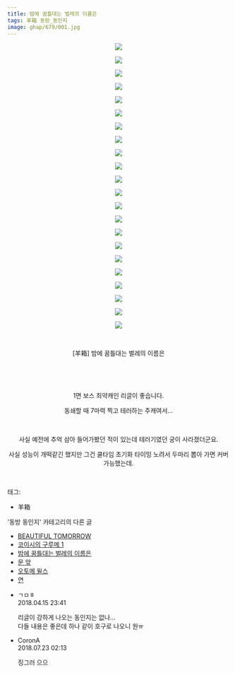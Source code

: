 ```yaml
---
title: 밤에 꿈틀대는 벌레의 이름은
tags: 羊箱 동방_동인지
image: ghap/679/001.jpg
---
```

<div class="article">
<p style="text-align: center; clear: none; float: none;"><img src="{{ site.nasurl }}/ghap/679/001.jpg"/></p>
<p style="text-align: center; clear: none; float: none;"><img src="{{ site.nasurl }}/ghap/679/002.jpg"/></p>
<p style="text-align: center; clear: none; float: none;"><img src="{{ site.nasurl }}/ghap/679/003.jpg"/></p>
<p style="text-align: center; clear: none; float: none;"><img src="{{ site.nasurl }}/ghap/679/004.jpg"/></p>
<p style="text-align: center; clear: none; float: none;"><img src="{{ site.nasurl }}/ghap/679/005.jpg"/></p>
<p style="text-align: center; clear: none; float: none;"><img src="{{ site.nasurl }}/ghap/679/006.jpg"/></p>
<p style="text-align: center; clear: none; float: none;"><img src="{{ site.nasurl }}/ghap/679/007.jpg"/></p>
<p style="text-align: center; clear: none; float: none;"><img src="{{ site.nasurl }}/ghap/679/008.jpg"/></p>
<p style="text-align: center; clear: none; float: none;"><img src="{{ site.nasurl }}/ghap/679/009.jpg"/></p>
<p style="text-align: center; clear: none; float: none;"><img src="{{ site.nasurl }}/ghap/679/010.jpg"/></p>
<p style="text-align: center; clear: none; float: none;"><img src="{{ site.nasurl }}/ghap/679/011.jpg"/></p>
<p style="text-align: center; clear: none; float: none;"><img src="{{ site.nasurl }}/ghap/679/012.jpg"/></p>
<p style="text-align: center; clear: none; float: none;"><img src="{{ site.nasurl }}/ghap/679/013.jpg"/></p>
<p style="text-align: center; clear: none; float: none;"><img src="{{ site.nasurl }}/ghap/679/014.jpg"/></p>
<p style="text-align: center; clear: none; float: none;"><img src="{{ site.nasurl }}/ghap/679/015.jpg"/></p>
<p style="text-align: center; clear: none; float: none;"><img src="{{ site.nasurl }}/ghap/679/016.jpg"/></p>
<p style="text-align: center; clear: none; float: none;"><img src="{{ site.nasurl }}/ghap/679/017.jpg"/></p>
<p style="text-align: center; clear: none; float: none;"><img src="{{ site.nasurl }}/ghap/679/018.jpg"/></p>
<p style="text-align: center; clear: none; float: none;"><img src="{{ site.nasurl }}/ghap/679/019.jpg"/></p>
<p style="text-align: center; clear: none; float: none;"><img src="{{ site.nasurl }}/ghap/679/020.jpg"/></p>
<p style="text-align: center; clear: none; float: none;"><img src="{{ site.nasurl }}/ghap/679/021.jpg"/></p>
<p style="text-align: center; clear: none; float: none;"><img src="{{ site.nasurl }}/ghap/679/022.jpg"/></p>
<p style="text-align: center; clear: none; float: none;"><br/></p>
<p style="text-align: center; clear: none; float: none;">[羊箱] 밤에 꿈틀대는 벌레의 이름은</p>
<p style="text-align: center; clear: none; float: none;"><br/></p>
<p style="text-align: center; clear: none; float: none;"><br/></p>
<p style="text-align: center; clear: none; float: none;">1면 보스 최약캐인 리글이 좋습니다.</p>
<p style="text-align: center; clear: none; float: none;">동쇄할 때 7마력 찍고 테러하는 주캐여서...</p>
<p style="text-align: center; clear: none; float: none;"><br/></p>
<p style="text-align: center; clear: none; float: none;">사실 예전에 추억 삼아 들어가봤던 적이 있는데 테러기였던 궁이 사라졌더군요.</p>
<p style="text-align: center; clear: none; float: none;">사실 성능이 개떡같긴 했지만 그건 쿨타임 초기화 타이밍 노려서 두마리 뽑아 가면 커버 가능했는데.</p>
<p><br/></p>
</div><div class="tagTrail">
<p>태그: </p>
<ul>
<li>羊箱</li>
</ul>
</div><div class="another">
<p>'동방 동인지' 카테고리의 다른 글</p>
<ul>
<li><a href="/2016-07-05-ghap_682">BEAUTIFUL TOMORROW</a></li>
<li><a href="/2016-07-05-ghap_680">코이시의 구루메 1</a></li>
<li><a href="/2016-07-05-ghap_679">밤에 꿈틀대는 벌레의 이름은</a></li>
<li><a href="/2016-07-05-ghap_678">문 앞</a></li>
<li><a href="/2016-07-05-ghap_676">오토메 윌스</a></li>
<li><a href="/2016-07-05-ghap_675">연</a></li>
</ul>
</div><div class="cb_module cb_fluid">
<div class="cb_wrt cb_profile">
<div class="comment">
<ul>
<li class="cb_thumb_off" id="comment15239486">
<div class="cb_comment_area">
<div class="cb_info_area">
<div class="cb_section">
<span class="cb_nick_name">ㄱㅁㅎ</span>
</div>
<div class="cb_section">
<span class="cb_date">2018.04.15 23:41 </span>
</div>
</div>
<div class="cb_dsc_comment">
<p class="cb_dsc">
											리글이 강하게 나오는 동인지는 없나...<br/>
다들 내용은 좋은데 하나 같이 호구로 나오니 원ㅠ
										</p>
</div>
</div></li>
<li class="cb_thumb_off" id="comment15291916">
<div class="cb_comment_area">
<div class="cb_info_area">
<div class="cb_section">
<span class="cb_nick_name">CoronA</span>
</div>
<div class="cb_section">
<span class="cb_date">2018.07.23 02:13 </span>
</div>
</div>
<div class="cb_dsc_comment">
<p class="cb_dsc">
											징그러 으으
										</p>
</div>
</div></li>
</ul>
</div>
</div><!-- commentList close -->
</div>